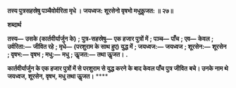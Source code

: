 **तस्य पुत्रसहस्रेषु पञ्चैवोर्वरिता मृधे ।** **जयध्वज: शूरसेनो वृषभो मधुरूॢजत: ॥ २७॥** 

**शब्दार्थ** 

**तस्य—** **उसके (कार्तवीर्यार्जुन के)** **; पुत्र-सहस्रेषु—** **एक हजार पुत्रों में** **; पञ्च—** **पाँच** **; एव—** **केवल** **; उर्वरिता:—** **जीवित रहे** **; मृधे—** **(परशुराम के साथ हुए) युद्ध में** **; जयध्वज:—** **जयध्वज** **; शूरसेन:—** **शूरसेन** **; वृषभ:—** **वृषभ** **; मधु:—** **मधु** **; ऊॢजत:—** **तथा ऊॢजत।** **.** 

**कार्तवीर्यार्जुन के एक हजार पुत्रों में से परशुराम से युद्ध करने के बाद केवल पाँच पुत्र जीवित** **बचे। उनके नाम थे जयध्वज, शूरसेन, वृषभ, मधु तथा ऊॢजत।** **** 